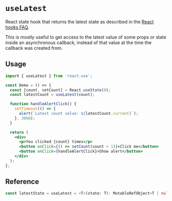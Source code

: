 # `useLatest`

React state hook that returns the latest state as described in the [React hooks FAQ](https://reactjs.org/docs/hooks-faq.html#why-am-i-seeing-stale-props-or-state-inside-my-function).

This is mostly useful to get access to the latest value of some props or state inside an asynchronous callback, instead of that value at the time the callback was created from.

## Usage

```jsx
import { useLatest } from 'react-use';

const Demo = () => {
  const [count, setCount] = React.useState(0);
  const latestCount = useLatest(count);

  function handleAlertClick() {
    setTimeout(() => {
      alert(`Latest count value: ${latestCount.current}`);
    }, 3000);
  }

  return (
    <div>
      <p>You clicked {count} times</p>
      <button onClick={() => setCount(count + 1)}>Click me</button>
      <button onClick={handleAlertClick}>Show alert</button>
    </div>
  );
};
```

## Reference

```ts
const latestState = useLatest = <T>(state: T): MutableRefObject<T | null>;
```
